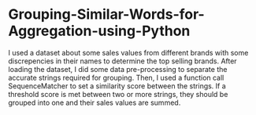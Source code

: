 # Grouping-Similar-Words-for-Aggregation-using-Python
I used a dataset about some sales values from different brands with some discrepencies in their names to determine the top selling brands.
After loading the dataset, I did some data pre-processing to separate the accurate strings required for grouping. Then, I used a function call SequenceMatcher to set a similarity score between the strings. If a threshold score is met between two or more strings, they should be grouped into one and their sales values are summed.
